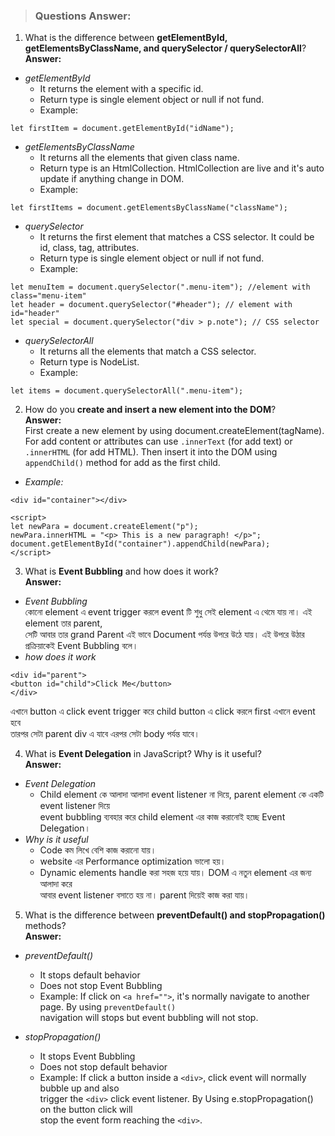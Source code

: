 > ### Questions Answer:

1. What is the difference between **getElementById, getElementsByClassName, and querySelector / querySelectorAll**?  
**Answer:**  
- _getElementById_
  - It returns the element with a specific id.
  - Return type is single element object or null if not fund.
  - Example:  
```
let firstItem = document.getElementById("idName");  
```
- _getElementsByClassName_
  - It returns all the elements that given class name.
  - Return type is an HtmlCollection. HtmlCollection are live and it's auto update if anything change in DOM.
  - Example:  
``` 
let firstItems = document.getElementsByClassName("className");  
```  

- _querySelector_
  - It returns the first element that matches a CSS selector. It could be id, class, tag, attributes.
  - Return type is single element object or null if not fund.
  - Example:  
```
let menuItem = document.querySelector(".menu-item"); //element with class="menu-item"  
let header = document.querySelector("#header"); // element with id="header"  
let special = document.querySelector("div > p.note"); // CSS selector  
```
- _querySelectorAll_
  - It returns all the elements that match a CSS selector.
  - Return type is NodeList.
  - Example:  
```
let items = document.querySelectorAll(".menu-item");  
```

2. How do you **create and insert a new element into the DOM**?  
**Answer:**  
First create a new element by using document.createElement(tagName). For add content or attributes
can use `.innerText` (for add text) or `.innerHTML` (for add HTML). Then insert it into the DOM using `appendChild()`
method for add as the first child.
- _Example:_  
``` 
<div id="container"></div>  

<script>  
let newPara = document.createElement("p");  
newPara.innerHTML = "<p> This is a new paragraph! </p>";  
document.getElementById("container").appendChild(newPara);  
</script>  
```
3. What is **Event Bubbling** and how does it work?  
**Answer:**  
- _Event Bubbling_  
কোনো element এ event trigger করলে event টি শুধু সেই element এ থেমে যায় না। এই element তার parent,  
সেটি আবার তার grand Parent এই ভাবে Document পর্যন্ত উপরে উঠে যায়। এই উপরে উঠার প্রক্রিয়াকেই Event Bubbling বলে।  
- _how does it work_  
```code  
<div id="parent">  
<button id="child">Click Me</button>  
</div>  
```  
এখানে button এ click event trigger করে child button এ click করলে first এখানে event হবে   
তারপর সেটা parent div এ যাবে এরপর সেটা body পর্যন্ত যাবে।  
  
  
4. What is **Event Delegation** in JavaScript? Why is it useful?  
**Answer:**  
- _Event Delegation_  
  - Child element কে আলাদা আলাদা event listener না দিয়ে, parent element কে একটি event listener দিয়ে  
  event bubbling ব্যবহার করে child element এর কাজ করানোই হচ্ছে Event Delegation।  
- _Why is it useful_  
    - Code কম লিখে বেশি কাজ করানো যায়।  
    - website এর Performance optimization ভালো হয়।  
    - Dynamic elements handle করা সহজ হয়ে যায়। DOM এ নতুন element এর জন্য আলাদা করে  
আবার event listener বসাতে হয় না। parent দিয়েই কাজ করা যায়।  

  
5. What is the difference between **preventDefault() and stopPropagation()** methods?  
**Answer:**  
- _preventDefault()_  
  - It stops default behavior  
  - Does not stop Event Bubbling  
  - Example: If click on `<a href="">`, it's normally navigate to another page. By using `preventDefault()`  
navigation will stops but event bubbling will not stop.  
  
- _stopPropagation()_  
  - It stops Event Bubbling  
  - Does not stop default behavior  
  - Example: If click a button inside a `<div>`, click event will normally bubble up and also  
trigger the `<div>` click event listener. By Using e.stopPropagation() on the button click will  
stop the event form reaching the `<div>`.
